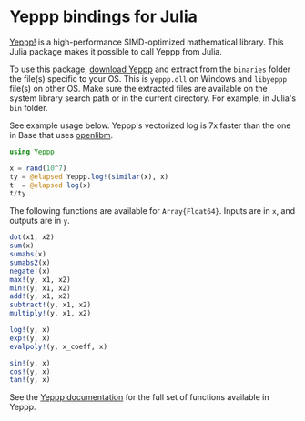 Yeppp bindings for Julia
========================

[Yeppp!](http://www.yeppp.info) is a high-performance SIMD-optimized
mathematical library. This Julia package makes it possible to
call Yeppp from Julia.

To use this package, [download
Yeppp](http://bitbucket.org/MDukhan/yeppp/downloads/yeppp-1.0.0.zip)
and extract from the `binaries` folder the file(s) specific to your OS.
This is `yeppp.dll` on Windows and `libyeppp` file(s) on other OS.
Make sure the extracted files are available on the system library
search path or in the current directory.  For example, in Julia's `bin` folder.

See example usage below. Yeppp's vectorized log is 7x faster than the
one in Base that uses [openlibm](http://www.openlibm.org/).

```julia
using Yeppp

x = rand(10^7)
ty = @elapsed Yeppp.log!(similar(x), x)
t  = @elapsed log(x)
t/ty
````

The following functions are available for `Array{Float64}`. Inputs
are in `x`, and outputs are in `y`.

```julia
dot(x1, x2)
sum(x)
sumabs(x)
sumabs2(x)
negate!(x)
max!(y, x1, x2)
min!(y, x1, x2)
add!(y, x1, x2)
subtract!(y, x1, x2)
multiply!(y, x1, x2)

log!(y, x)
exp!(y, x)
evalpoly!(y, x_coeff, x)

sin!(y, x)
cos!(y, x)
tan!(y, x)
````

See the [Yeppp documentation](http://docs.yeppp.info/c/modules.html)
for the full set of functions available in Yeppp.
